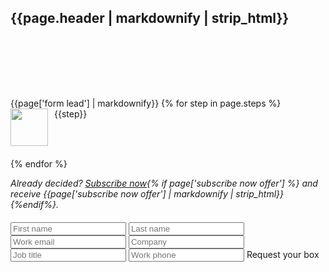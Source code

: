 <section class="offwhite-bg header-bg">
  <div style="width: 100%; height: 120px; position: relative">
    <h2 class="handdrawn page-header">{{page.header | markdownify | strip_html}}</h2>
  </div>
  <div class="container">
    <div class="row box-bg no-bg-mobile" style="padding-top: 20px; padding-bottom: 20px">
      <div class="col-xs-12 col-md-6">    
      {{page['form lead'] | markdownify}}
        {% for step in page.steps %}
        <div class="step" style="display: block; clear: both; margin-bottom: 20px; overflow: auto">
          <img style="width: 60px; float: left;" src="/assets/images/numbers/{{forloop.index}}.svg">
          <p style="margin: 0 0 0 10px; width: calc(100% - 70px); float: left">{{step}}</p>
        </div>
        {% endfor %}
        <div class="offer">
        <p style="font-style: italic; font-size: 14px">Already decided? <a href="/pricing">Subscribe now</a>{% if page['subscribe now offer'] %} and receive {{page['subscribe now offer'] | markdownify | strip_html}}{%endif%}.</p>
        </div>
      </div>
      <div class="col-xs-12 col-md-6">
      <form id="trial-form" style="margin-top: 20px">
      <input class="half" type="text" name="first_name" placeholder="First name" required>
      <input class="half" type="text" name="last_name" placeholder="Last name" required>
      <input type="email" name="email" placeholder="Work email" required>
      <input type="text" name="company" placeholder="Company" required>
      <input type="text" name="job_title" placeholder="Job title" required>
      <input type="text" name="phone" placeholder="Work phone" required>
      <input type="text" class="honeypot" style="position: absolute; left: -2000px" placeholder="Please leave this empty. Thanks!">
      <a class="btn btn-red" style="max-width: none" onclick="$('#trial-form').submit()"><span>Request your box</span></a>
      <input type="submit" style="position: absolute; left: -2000px">
      </form>
      <p style="display: none" class="trial-success">Great! We've received your request and will reach out to you shortly.</p>
      <p style="display: none" class="trial-error">Uh oh. Something went wrong. Please try again shortly.</p>
      </div>
    </div>
  </div>
  <script>
      if (getUrlParameter('email')) {
        console.log(getUrlParameter('email'));
        $("input[name='email']").val(getUrlParameter('email'));
      }
  </script>
</section>
